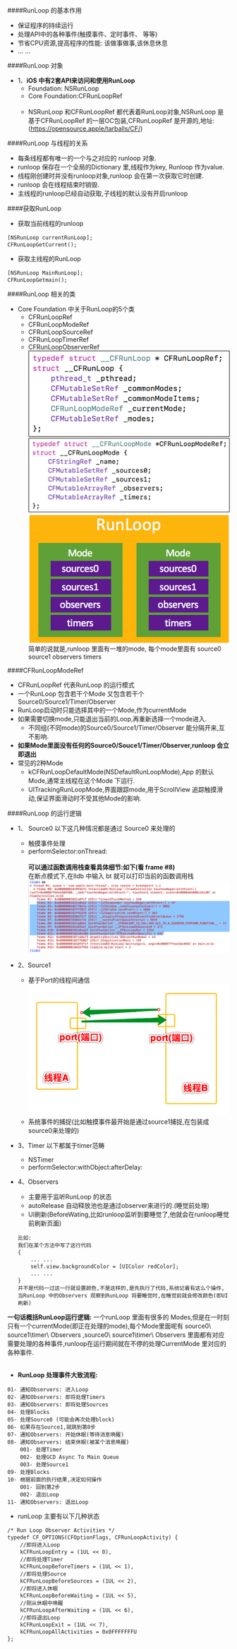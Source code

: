 

####RunLoop 的基本作用
- 保证程序的持续运行
- 处理API中的各种事件(触摸事件、定时事件、 等等)
- 节省CPU资源,提高程序的性能: 该做事做事,该休息休息
- ... ...

####RunLoop 对象

- 1、**iOS 中有2套API来访问和使用RunLoop**
    - Foundation: NSRunLoop
    - Core Foundation:CFRunLoopRef<br><br>
    - NSRunLoop 和CFRunLoopRef 都代表着RunLoop对象,NSRunLoop 是基于CFRunLoopRef 的一层OC包装,CFRunLoopRef 是开源的,地址:(https://opensource.apple/tarballs/CF/)
    
    

####RunLoop 与线程的关系
- 每条线程都有唯一的一个与之对应的 runloop 对象.
- runloop 保存在一个全局的Dictionary 里,线程作为key, Runloop 作为value.
- 线程刚创建时并没有runloop对象,runloop 会在第一次获取它时创建.
- runloop 会在线程结束时销毁.
- 主线程的runloop已经自动获取,子线程的默认没有开启runloop


####获取RunLoop
- 获取当前线程的runloop
```
[NSRunLoop currentRunLoop];
CFRunLoopGetCurrent();
```

- 获取主线程的RunLoop
```
[NSRunLoop MainRunLoop];
CFRunLoopGetmain();
```



####RunLoop 相关的类
- Core Foundation 中关于RunLoop的5个类
    - CFRunLoopRef
    - CFRunLoopModeRef
    - CFRunLoopSourceRef
    - CFRunLoopTimerRef
    - CFRunLoopObserverRef
  ![](/assets/RUNLOOP.png)  ![](/assets/RUNLOOPMODE.png)
   ![](/assets/Snip20180716_1.png) <br>
   简单的说就是,runloop 里面有一堆的mode, 每个mode里面有 source0  source1 observers  timers
   
   
   
   
####CFRunLoopModeRef 
- CFRunLoopRef 代表RunLoop 的运行模式
- 一个RunLoop 包含若干个Mode 又包含若干个Source0/Source1/Timer/Observer
- RunLoop启动时只能选择其中的一个Mode,作为currentMode
- 如果需要切换mode,只能退出当前的Loop,再重新选择一个mode进入.
    - 不同组(不同mode)的Source0/Source1/Timer/Observer 能分隔开来,互不影响.
- **如果Mode里面没有任何的Source0/Souce1/Timer/Observer,runloop 会立即退出**
- 常见的2种Mode
    - kCFRunLoopDefaultMode(NSDefaultRunLoopMode),App 的默认Mode,通常主线程在这个Mode 下运行.
    - UITrackingRunLoopMode,界面跟踪mode,用于ScrollView 追踪触摸滑动,保证界面滑动时不受其他Mode的影响.
    
    

####RunLoop 的运行逻辑

- 1、 Source0  以下这几种情况都是通过 Source0 来处理的
    - 触摸事件处理
    - performSelector:onThread: 
    <br><br>
    **可以通过函数调用栈查看具体细节:如下(看 frame #8)**<br>
    在断点模式下,在lldb 中输入 bt 就可以打印当前的函数调用栈
    ![](/assets/Snip20180717_2.png)
    
    
- 2、Source1  
    - 基于Port的线程间通信
    ![](/assets/Snip20180717_3.png)
    - 系统事件的捕捉(比如触摸事件最开始是通过source1捕捉,在包装成source0来处理的)
    

- 3、Timer 以下都属于timer范畴
    - NSTimer
    - performSelector:withObject:afterDelay:
    
    
- 4、Observers 
    - 主要用于监听RunLoop 的状态
    - autoRelease 自动释放池也是通过observer来进行的.(睡觉前处理)
    - UI刷新(BeforeWating,比如runloop监听到要睡觉了,他就会在runloop睡觉前刷新页面)
    ```
    比如:
    我们在某个方法中写了这行代码
    {
        ... ...
        self.view.backgroundColor = [UIColor redColor];
        ... ...
    }
    并不是代码一过这一行就设置颜色,不是这样的,是先执行了代码,系统记着有这么个操作,当RunLoop 中的Observers 观察到RunLoop 将要睡觉时,在睡觉前就会修改颜色(即UI刷新)
    ```
    

**一句话概括RunLoop运行逻辑:**
一个runLoop 里面有很多的 Modes,但是在一时刻只有一个currentMode(即正在处理的mode),每个Mode里面呢有 source0\ source1\timer\ Observers ,source0\ source1\timer\ Observers 里面都有对应需要处理的各种事件,runloop在运行期间就在不停的处理CurrentMode 里对应的各种事件.
<br><br>
- **RunLoop 处理事件大致流程:**
```
01- 通知Observers: 进入Loop
02- 通知Observers: 即将处理Timers
03- 通知Observers: 即将处理Sources
04- 处理Blocks
05- 处理Source0 (可能会再次处理block)
06- 如果存在Source1,就跳到第8步
07- 通知Observers: 开始休眠(等待消息唤醒)
08- 通知Observers: 结束休眠(被某个消息唤醒)
    001- 处理Timer
    002- 处理GCD Async To Main Queue
    003- 处理Source1
09- 处理Blocks
10- 根据前面的执行结果,决定如何操作
    001- 回到第2步
    002- 退出Loop
11- 通知Observers: 退出Loop
```

- runLoop 主要有以下几种状态
```
/* Run Loop Observer Activities */
typedef CF_OPTIONS(CFOptionFlags, CFRunLoopActivity) {
    //即将进入Loop
    kCFRunLoopEntry = (1UL << 0),   
    //即将处理Timer 
    kCFRunLoopBeforeTimers = (1UL << 1),
    //即将处理Source
    kCFRunLoopBeforeSources = (1UL << 2),
    //即将进入休眠
    kCFRunLoopBeforeWaiting = (1UL << 5),
    //刚从休眠中唤醒
    kCFRunLoopAfterWaiting = (1UL << 6),
    //即将退出Loop
    kCFRunLoopExit = (1UL << 7),
    kCFRunLoopAllActivities = 0x0FFFFFFFU
};
```




